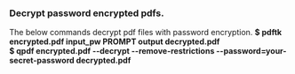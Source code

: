 ### Decrypt password encrypted pdfs.
The below commands decrypt pdf files with password encryption. 
**$ pdftk encrypted.pdf input_pw PROMPT output decrypted.pdf**  
**$ qpdf encrypted.pdf --decrypt --remove-restrictions --password=your-secret-password decrypted.pdf**
